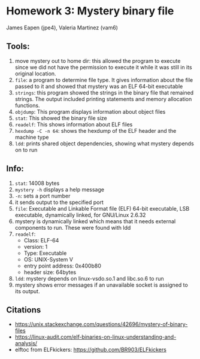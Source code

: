 # Homework 3: Mystery binary file

James Eapen (jpe4),
Valeria Martinez (vam6)

## Tools:

1. move mystery out to home dir: this allowed the program to execute since we did not have the permission to execute it while it was still in its original location. 
2. `file`: a program to determine file type. It gives information about the file passed to it and showed that mystery was an ELF 64-bit executable
3. `strings`: this program showed the strings in the binary file that remained strings. The output included printing statements and memory allocation functions. 
4. `objdump`: This program displays information about object files  
5. `stat`: This showed the binary file size
6. `readelf`: This shows information about ELF files
7. `hexdump -C -n 64`: shows the hexdump of the ELF header and the machine type
8. `ldd`: prints shared object dependencies, showing what mystery depends on to run
## Info:

1. `stat`: 14008 bytes  
2. `mystery -h` displays a help message
3. `-n`: sets a port number  
4. it sends output to the specified port
5. `file`: Executable and Linkable Format file (ELF) 64-bit executable, LSB executable, dynamically linked, for GNU/Linux 2.6.32
6. mystery is dynamically linked which means that it needs external components to run. These were found with ldd
6. `readelf`:  
	 - Class: ELF-64
	 - version: 1
	 - Type: Executable
	 - OS: UNIX-System V
	 - entry point address: 0x400b80
	 - header size: 64bytes 
7. `ldd`: mystery depends on linux-vsdo.so.1 and libc.so.6 to run
7. mystery shows error messages if an unavailable socket is assigned to its output.
## Citations  

 - https://unix.stackexchange.com/questions/42696/mystery-of-binary-files
 - https://linux-audit.com/elf-binaries-on-linux-understanding-and-analysis/
 - elftoc from ELFkickers: https://github.com/BR903/ELFkickers
